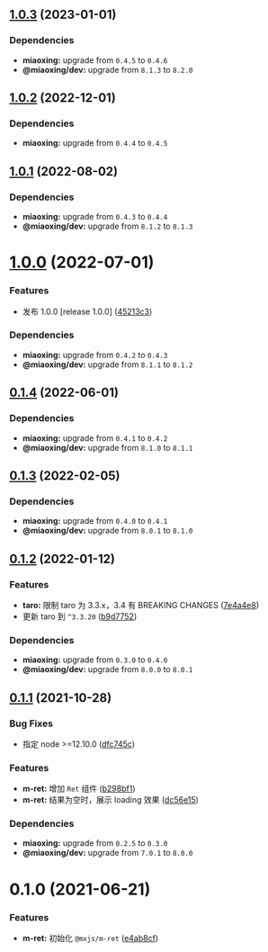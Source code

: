 ## [1.0.3](https://github.com/miaoxing/mxjs-m-ret/compare/v1.0.2...v1.0.3) (2023-01-01)





### Dependencies

* **miaoxing:** upgrade from `0.4.5` to `0.4.6`
* **@miaoxing/dev:** upgrade from `8.1.3` to `8.2.0`

## [1.0.2](https://github.com/miaoxing/mxjs-m-ret/compare/v1.0.1...v1.0.2) (2022-12-01)





### Dependencies

* **miaoxing:** upgrade from `0.4.4` to `0.4.5`

## [1.0.1](https://github.com/miaoxing/mxjs-m-ret/compare/v1.0.0...v1.0.1) (2022-08-02)





### Dependencies

* **miaoxing:** upgrade from `0.4.3` to `0.4.4`
* **@miaoxing/dev:** upgrade from `8.1.2` to `8.1.3`

# [1.0.0](https://github.com/miaoxing/mxjs-m-ret/compare/v0.1.4...v1.0.0) (2022-07-01)


### Features

* 发布 1.0.0 [release 1.0.0] ([45213c3](https://github.com/miaoxing/mxjs-m-ret/commit/45213c3cbd1d6e4060362c595a91f15e9cac432a))





### Dependencies

* **miaoxing:** upgrade from `0.4.2` to `0.4.3`
* **@miaoxing/dev:** upgrade from `8.1.1` to `8.1.2`

## [0.1.4](https://github.com/miaoxing/mxjs-m-ret/compare/v0.1.3...v0.1.4) (2022-06-01)





### Dependencies

* **miaoxing:** upgrade from `0.4.1` to `0.4.2`
* **@miaoxing/dev:** upgrade from `8.1.0` to `8.1.1`

## [0.1.3](https://github.com/miaoxing/mxjs-m-ret/compare/v0.1.2...v0.1.3) (2022-02-05)





### Dependencies

* **miaoxing:** upgrade from `0.4.0` to `0.4.1`
* **@miaoxing/dev:** upgrade from `8.0.1` to `8.1.0`

## [0.1.2](https://github.com/miaoxing/mxjs-m-ret/compare/v0.1.1...v0.1.2) (2022-01-12)


### Features

* **taro:** 限制 taro 为 3.3.x，3.4 有 BREAKING CHANGES ([7e4a4e8](https://github.com/miaoxing/mxjs-m-ret/commit/7e4a4e81df8a0ee3d896296f61b2c0119622e9f7))
* 更新 taro 到 `^3.3.20` ([b9d7752](https://github.com/miaoxing/mxjs-m-ret/commit/b9d7752965693571cf0af7cd4973e242e5fd5035))





### Dependencies

* **miaoxing:** upgrade from `0.3.0` to `0.4.0`
* **@miaoxing/dev:** upgrade from `8.0.0` to `8.0.1`

## [0.1.1](https://github.com/miaoxing/mxjs-m-ret/compare/v0.1.0...v0.1.1) (2021-10-28)


### Bug Fixes

* 指定 node >=12.10.0 ([dfc745c](https://github.com/miaoxing/mxjs-m-ret/commit/dfc745c20bb7a82aa7a16e6c670c298bc69aa7e5))


### Features

* **m-ret:** 增加 `Ret` 组件 ([b298bf1](https://github.com/miaoxing/mxjs-m-ret/commit/b298bf1a1aa6525187e0d83ed6d408a088a082d4))
* **m-ret:** 结果为空时，展示 loading 效果 ([dc56e15](https://github.com/miaoxing/mxjs-m-ret/commit/dc56e1599149d9f3fe2d882a3207e37523ec7c86))





### Dependencies

* **miaoxing:** upgrade from `0.2.5` to `0.3.0`
* **@miaoxing/dev:** upgrade from `7.0.1` to `8.0.0`

# 0.1.0 (2021-06-21)


### Features

* **m-ret:** 初始化 `@mxjs/m-ret` ([e4ab8cf](https://github.com/miaoxing/mxjs-m-ret/commit/e4ab8cf3fc1fef213b47b7d15c7935447f771f03))
